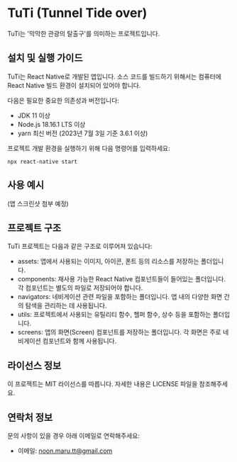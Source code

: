 # TuTi (Tunnel Tide over)
TuTi는 '막막한 관광의 탈출구'를 의미하는 프로젝트입니다.


## 설치 및 실행 가이드
TuTi는 React Native로 개발된 앱입니다. 소스 코드를 빌드하기 위해서는 컴퓨터에 React Native 빌드 환경이 설치되어 있어야 합니다.

다음은 필요한 중요한 의존성과 버전입니다:

- JDK 11 이상
- Node.js 18.16.1 LTS 이상
- yarn 최신 버전 (2023년 7월 3일 기준 3.6.1 이상)

프로젝트 개발 환경을 실행하기 위해 다음 명령어를 입력하세요:
```
npx react-native start
```

## 사용 예시
(앱 스크린샷 첨부 예정)

## 프로젝트 구조
TuTi 프로젝트는 다음과 같은 구조로 이루어져 있습니다:

- assets: 앱에서 사용되는 이미지, 아이콘, 폰트 등의 리소스를 저장하는 폴더입니다.
- components: 재사용 가능한 React Native 컴포넌트들이 들어있는 폴더입니다. 각 컴포넌트는 별도의 파일로 저장되어야 합니다.
- navigators: 네비게이션 관련 파일을 포함하는 폴더입니다. 앱 내의 다양한 화면 간의 탐색을 관리하는 데 사용됩니다.
- utils: 프로젝트에서 사용되는 유틸리티 함수, 헬퍼 함수, 상수 등을 포함하는 폴더입니다.
- screens: 앱의 화면(Screen) 컴포넌트를 저장하는 폴더입니다. 각 화면은 주로 네비게이션 컴포넌트와 함께 사용됩니다.

## 라이선스 정보
이 프로젝트는 MIT 라이선스를 따릅니다. 자세한 내용은 LICENSE 파일을 참조해주세요.

## 연락처 정보
문의 사항이 있을 경우 아래 이메일로 연락해주세요:

- 이메일: noon.maru.tt@gmail.com
